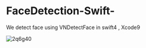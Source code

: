 # FaceDetection-Swift-
We detect face using VNDetectFace in swift4 ,  Xcode9 

![2q6g40](https://user-images.githubusercontent.com/13781274/50575833-a706c000-0e2f-11e9-8ad7-d3a19ba726dd.gif)
